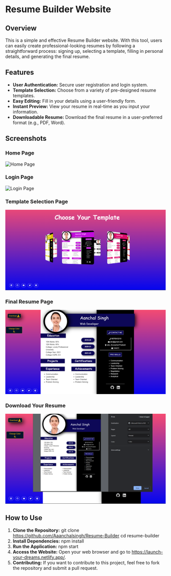 # Resume Builder Website

## Overview

This is a simple and effective Resume Builder website. With this tool, users can easily create professional-looking resumes by following a straightforward process: signing up, selecting a template, filling in personal details, and generating the final resume.

## Features

- **User Authentication:** Secure user registration and login system.
- **Template Selection:** Choose from a variety of pre-designed resume templates.
- **Easy Editing:** Fill in your details using a user-friendly form.
- **Instant Preview:** View your resume in real-time as you input your information.
- **Downloadable Resume:** Download the final resume in a user-preferred format (e.g., PDF, Word).

## Screenshots

### Home Page
![Home Page](https://github.com/Aaanchalsingh/Resume-Builder/screenshots/1.png)

### Login Page
![Login Page](https://github.com/Aaanchalsingh/Resume-Builder/raw/main/5.png)

### Template Selection Page
![Template Selection Page](https://github.com/Aaanchalsingh/Resume-Builder/raw/main/screenshots/2.png)

### Final Resume Page
![Final Resume Page](https://github.com/Aaanchalsingh/Resume-Builder/raw/main/screenshots/3.png)

### Download Your Resume
![Download Your Resume](https://github.com/Aaanchalsingh/Resume-Builder/raw/main/screenshots/4.png)


## How to Use

1. **Clone the Repository:**
   git clone https://github.com/Aaanchalsingh/Resume-Builder
   cd resume-builder
2. **Install Dependencies:**
    npm install
3. **Run the Application:**
    npm start
4. **Access the Website:**
    Open your web browser and go to https://launch-your-dreams.netlify.app/.
5. **Contributing:**
    If you want to contribute to this project, feel free to fork the repository and submit a pull request.